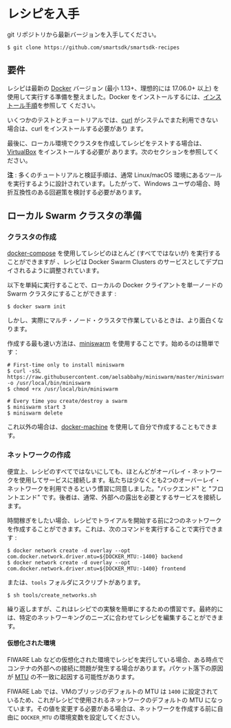 # レシピを入手

git リポジトリから最新バージョンを入手してください。

```
$ git clone https://github.com/smartsdk/smartsdk-recipes
```

## 要件

レシピは最新の [Docker](https://docs.docker.com) バージョン (最小 1.13+、理想的には 17.06.0+ 以上) を使用して実行する準備を整えました。Docker をインストールするには、[インストール手順](https://docs.docker.com/engine/installation/)を参照して ください。

いくつかのテストとチュートリアルでは、[curl](https://curl.haxx.se/) がシステムでまた利用できない場合は、curl をインストールする必要があり ます。

最後に、ローカル環境でクラスタを作成してレシピをテストする場合は、[VirtualBox](https://www.virtualbox.org/wiki/Downloads) をインストールする必要が あります。次のセクションを参照してください。

**注** : 多くのチュートリアルと検証手順は、通常 Linux/macOS 環境にあるツールを実行するように設計されています。したがって、Windows ユーザの場合、時折互換性のある回避策を検討する必要があります。


## ローカル Swarm クラスタの準備

### クラスタの作成

[docker-compose](https://docs.docker.com/compose/install/) を使用してレシピのほとんど (すべてではないが) を実行することができますが 、レシピは Docker Swarm Clusters のサービスとしてデプロイされるように調整されています。

以下を単純に実行することで、ローカルの Docker クライアントを単一ノードの Swarm クラスタにすることができます :

```
$ docker swarm init
```

しかし、実際にマルチ・ノード・クラスタで作業しているときは、より面白くなります。

作成する最も速い方法は、[miniswarm](https://github.com/aelsabbahy/miniswarm) を使用することです。始めるのは簡単です：

```
# First-time only to install miniswarm
$ curl -sSL https://raw.githubusercontent.com/aelsabbahy/miniswarm/master/miniswarm -o /usr/local/bin/miniswarm
$ chmod +rx /usr/local/bin/miniswarm

# Every time you create/destroy a swarm
$ miniswarm start 3
$ miniswarm delete
```

これ以外の場合は、[docker-machine](https://docs.docker.com/machine/overview/) を使用して自分で作成することもできます。

### ネットワークの作成

便宜上、レシピのすべてではないにしても、ほとんどがオーバレイ・ネットワークを使用してサービスに接続します。私たちは少なくとも2つのオーバーレイ・ネットワークを利用できるという慣習に同意しました。"バックエンド" と "フロントエンド" です。後者は、通常、外部への露出を必要とするサービスを接続します。

時間稼ぎをしたい場合、レシピでトライアルを開始する前に2つのネットワークを作成することができます。これは、次のコマンドを実行することで実行できます :

```
$ docker network create -d overlay --opt com.docker.network.driver.mtu=${DOCKER_MTU:-1400} backend
$ docker network create -d overlay --opt com.docker.network.driver.mtu=${DOCKER_MTU:-1400} frontend
```

または、`tools` フォルダにスクリプトがあります。

```
$ sh tools/create_networks.sh
```

繰り返しますが、これはレシピでの実験を簡単にするための慣習です。最終的には、特定のネットワーキングのニーズに合わせてレシピを編集することができます。


#### 仮想化された環境

FIWARE Lab などの仮想化された環境でレシピを実行している場合、ある時点でコンテナの外部への接続に問題が発生する場合があります。パケット落下の原因が [MTU](https://en.wikipedia.org/wiki/Maximum_transmission_unit) の不一致に起因する可能性があります。

FIWARE Lab では、VMのブリッジのデフォルトの MTU は `1400` に設定されているため、これがレシピで使用されるネットワークのデフォルトの MTU になっています。その値を変更する必要がある場合は、ネットワークを作成する前に自由に `DOCKER_MTU` の環境変数を設定してください。
